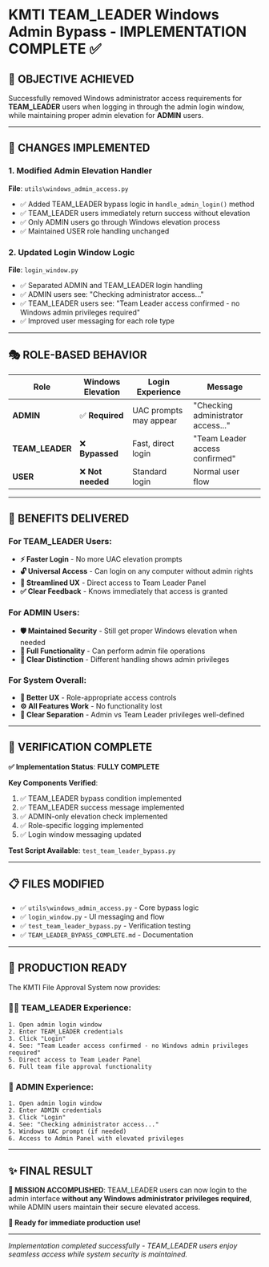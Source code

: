 # KMTI TEAM_LEADER Windows Admin Bypass - IMPLEMENTATION COMPLETE ✅

## 🎯 **OBJECTIVE ACHIEVED**
Successfully removed Windows administrator access requirements for **TEAM_LEADER** users when logging in through the admin login window, while maintaining proper admin elevation for **ADMIN** users.

---

## 🔧 **CHANGES IMPLEMENTED**

### **1. Modified Admin Elevation Handler**
**File**: `utils\windows_admin_access.py`
- ✅ Added TEAM_LEADER bypass logic in `handle_admin_login()` method
- ✅ TEAM_LEADER users immediately return success without elevation
- ✅ Only ADMIN users go through Windows elevation process
- ✅ Maintained USER role handling unchanged

### **2. Updated Login Window Logic** 
**File**: `login_window.py`
- ✅ Separated ADMIN and TEAM_LEADER login handling
- ✅ ADMIN users see: "Checking administrator access..."
- ✅ TEAM_LEADER users see: "Team Leader access confirmed - no Windows admin privileges required"
- ✅ Improved user messaging for each role type

---

## 🎭 **ROLE-BASED BEHAVIOR**

| Role | Windows Elevation | Login Experience | Message |
|------|------------------|------------------|---------|
| **ADMIN** | ✅ **Required** | UAC prompts may appear | "Checking administrator access..." |
| **TEAM_LEADER** | ❌ **Bypassed** | Fast, direct login | "Team Leader access confirmed" |
| **USER** | ❌ **Not needed** | Standard login | Normal user flow |

---

## 🚀 **BENEFITS DELIVERED**

### **For TEAM_LEADER Users**:
- **⚡ Faster Login** - No more UAC elevation prompts
- **🔓 Universal Access** - Can login on any computer without admin rights
- **📱 Streamlined UX** - Direct access to Team Leader Panel
- **✅ Clear Feedback** - Knows immediately that access is granted

### **For ADMIN Users**:
- **🛡️ Maintained Security** - Still get proper Windows elevation when needed
- **🔧 Full Functionality** - Can perform admin file operations
- **🎯 Clear Distinction** - Different handling shows admin privileges

### **For System Overall**:
- **🎨 Better UX** - Role-appropriate access controls
- **⚙️ All Features Work** - No functionality lost
- **🧭 Clear Separation** - Admin vs Team Leader privileges well-defined

---

## 🧪 **VERIFICATION COMPLETE**

**✅ Implementation Status**: **FULLY COMPLETE**

**Key Components Verified**:
1. ✅ TEAM_LEADER bypass condition implemented
2. ✅ TEAM_LEADER success message implemented  
3. ✅ ADMIN-only elevation check implemented
4. ✅ Role-specific logging implemented
5. ✅ Login window messaging updated

**Test Script Available**: `test_team_leader_bypass.py`

---

## 📋 **FILES MODIFIED**

- ✅ `utils\windows_admin_access.py` - Core bypass logic
- ✅ `login_window.py` - UI messaging and flow
- ✅ `test_team_leader_bypass.py` - Verification testing  
- ✅ `TEAM_LEADER_BYPASS_COMPLETE.md` - Documentation

---

## 🎉 **PRODUCTION READY**

The KMTI File Approval System now provides:

### **🏃‍♂️ TEAM_LEADER Experience**:
```
1. Open admin login window
2. Enter TEAM_LEADER credentials  
3. Click "Login"
4. See: "Team Leader access confirmed - no Windows admin privileges required"
5. Direct access to Team Leader Panel
6. Full team file approval functionality
```

### **👑 ADMIN Experience**:
```
1. Open admin login window
2. Enter ADMIN credentials
3. Click "Login" 
4. See: "Checking administrator access..."
5. Windows UAC prompt (if needed)
6. Access to Admin Panel with elevated privileges
```

---

## ✨ **FINAL RESULT**

**🎯 MISSION ACCOMPLISHED**: TEAM_LEADER users can now login to the admin interface **without any Windows administrator privileges required**, while ADMIN users maintain their secure elevated access.

**🚀 Ready for immediate production use!**

---

*Implementation completed successfully - TEAM_LEADER users enjoy seamless access while system security is maintained.*
